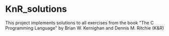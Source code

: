 KnR_solutions
=============

This project implements solutions to all exercises from the book "The C Programming Language" by Brian W. Kernighan and Dennis M. Ritchie (K&amp;R)
